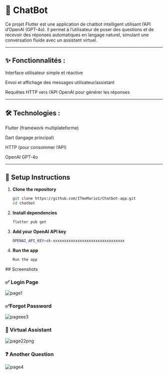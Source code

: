 # 🤖 ChatBot

Ce projet Flutter est une application de chatbot intelligent utilisant l’API d’OpenAI (GPT-4o).
Il permet à l’utilisateur de poser des questions et de recevoir des réponses automatiques en langage naturel, simulant une conversation fluide avec un assistant virtuel.

-----

## ✨ Fonctionnalités :
Interface utilisateur simple et réactive

Envoi et affichage des messages utilisateur/assistant

Requêtes HTTP vers l’API OpenAI pour générer les réponses

------------------

## 🛠 Technologies :
Flutter (framework multiplateforme)

Dart (langage principal)

HTTP (pour consommer l’API)

OpenAI GPT-4o

----
## 🔧 Setup Instructions

1. **Clone the repository**
   ```bash
   git clone https://github.com/ITmeMario1/Chatbot-app.git
   cd chatbot
   
2. **Install dependencies**
    ```bash
    flutter pub get

3. **Add your OpenAI API key**
    ```bash
    OPENAI_API_KEY=sk-xxxxxxxxxxxxxxxxxxxxxxxxxxxxxxxx

    
4. **Run the app**
    ```bash
    Run the app


## Screenshots

### ✅ Login Page

![page1](https://github.com/user-attachments/assets/c5871d3f-135c-4edf-ae5b-ec165a3c106c)

### ✅Forgot Password

![pageee3](https://github.com/user-attachments/assets/fbf9ec80-3629-4904-a436-26e01c6d6e59)

### 🤖 Virtual Assistant

![page22png](https://github.com/user-attachments/assets/995c5c8e-ba8e-4672-9144-c01fbc95b420)

### ❓ Another Question
![page4](https://github.com/user-attachments/assets/3a00f071-e8ee-415a-a2c2-34582b0eb2fd)




